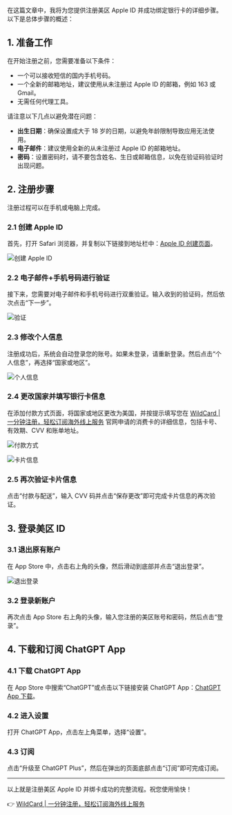 在这篇文章中，我将为您提供注册美区 Apple ID 并成功绑定银行卡的详细步骤。以下是总体步骤的概述：

## 1. 准备工作

在开始注册之前，您需要准备以下条件：

- 一个可以接收短信的国内手机号码。
- 一个全新的邮箱地址，建议使用从未注册过 Apple ID 的邮箱，例如 163 或 Gmail。
- 无需任何代理工具。

请注意以下几点以避免潜在问题：

- **出生日期**：确保设置成大于 18 岁的日期，以避免年龄限制导致应用无法使用。
- **电子邮件**：建议使用全新的从未注册过 Apple ID 的邮箱地址。
- **密码**：设置密码时，请不要包含姓名、生日或邮箱信息，以免在验证码验证时出现问题。

## 2. 注册步骤

注册过程可以在手机或电脑上完成。

### 2.1 创建 Apple ID

首先，打开 Safari 浏览器，并复制以下链接到地址栏中：[Apple ID 创建页面](https://appleid.apple.com/account)。

![创建 Apple ID](https://my-photo-yu.oss-cn-shanghai.aliyuncs.com/images/image-20250304234037742.png)

### 2.2 电子邮件+手机号码进行验证

接下来，您需要对电子邮件和手机号码进行双重验证。输入收到的验证码，然后依次点击“下一步”。

![验证](https://my-photo-yu.oss-cn-shanghai.aliyuncs.com/images/image-20250304234102859.png)

### 2.3 修改个人信息

注册成功后，系统会自动登录您的账号。如果未登录，请重新登录。然后点击“个人信息”，再选择“国家或地区”。

![个人信息](https://my-photo-yu.oss-cn-shanghai.aliyuncs.com/images/image-20250304234108401.png)

### 2.4 更改国家并填写银行卡信息

在添加付款方式页面，将国家或地区更改为美国，并按提示填写您在 [WildCard | 一分钟注册，轻松订阅海外线上服务](https://bit.ly/bewildcard) 官网申请的消费卡的详细信息，包括卡号、有效期、CVV 和账单地址。

![付款方式](https://my-photo-yu.oss-cn-shanghai.aliyuncs.com/images/image-20250304234113810.png)

![卡片信息](https://my-photo-yu.oss-cn-shanghai.aliyuncs.com/images/image-20250304234120477.png)

### 2.5 再次验证卡片信息

点击“付款与配送”，输入 CVV 码并点击“保存更改”即可完成卡片信息的再次验证。

## 3. 登录美区 ID

### 3.1 退出原有账户

在 App Store 中，点击右上角的头像，然后滑动到底部并点击“退出登录”。

![退出登录](https://my-photo-yu.oss-cn-shanghai.aliyuncs.com/images/app-store-exit1.4bd31cf8be702cd47881.png)

### 3.2 登录新账户

再次点击 App Store 右上角的头像，输入您注册的美区账号和密码，然后点击“登录”。

## 4. 下载和订阅 ChatGPT App

### 4.1 下载 ChatGPT App

在 App Store 中搜索“ChatGPT”或点击以下链接安装 ChatGPT App：[ChatGPT App 下载](https://apps.apple.com/us/app/chatgpt/id6448311069)。

### 4.2 进入设置

打开 ChatGPT App，点击左上角菜单，选择“设置”。

### 4.3 订阅

点击“升级至 ChatGPT Plus”，然后在弹出的页面底部点击“订阅”即可完成订阅。

---

以上就是注册美区 Apple ID 并绑卡成功的完整流程。祝您使用愉快！

👉 [WildCard | 一分钟注册，轻松订阅海外线上服务](https://bit.ly/bewildcard)
